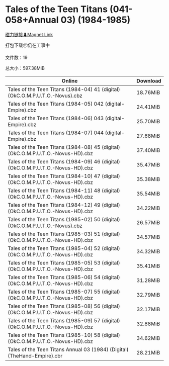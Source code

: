 # Tales of the Teen Titans (041-058+Annual 03) (1984-1985)

[磁力链接⬇Magnet Link](magnet:?xt=urn:btih:a407e9b6622ce398ffddf168dbc5dcf357dd16d4&dn=Tales%20of%20the%20Teen%20Titans%20%28041-058%2BAnnual%2003%29%20%281984-1985%29)

打包下载📦仍在工事中

文件数：19

总大小：597.38MiB

Online | Download
--- | ---
Tales of the Teen Titans (1984-04) 41 (digital) (OkC.O.M.P.U.T.O.-Novus).cbz | 18.76MiB
Tales of the Teen Titans (1984-05) 042 (digital-Empire).cbz | 24.41MiB
Tales of the Teen Titans (1984-06) 043 (digital-Empire).cbz | 25.70MiB
Tales of the Teen Titans (1984-07) 044 (digital-Empire).cbz | 27.68MiB
Tales of the Teen Titans (1984-08) 45 (digital) (OkC.O.M.P.U.T.O.-Novus-HD).cbz | 37.40MiB
Tales of the Teen Titans (1984-09) 46 (digital) (OkC.O.M.P.U.T.O.-Novus-HD).cbz | 35.47MiB
Tales of the Teen Titans (1984-10) 47 (digital) (OkC.O.M.P.U.T.O.-Novus-HD).cbz | 35.38MiB
Tales of the Teen Titans (1984-11) 48 (digital) (OkC.O.M.P.U.T.O.-Novus-HD).cbz | 35.54MiB
Tales of the Teen Titans (1984-12) 49 (digital) (OkC.O.M.P.U.T.O.-Novus-HD).cbz | 34.22MiB
Tales of the Teen Titans (1985-02) 50 (digital) (OkC.O.M.P.U.T.O.-Novus).cbz | 26.57MiB
Tales of the Teen Titans (1985-03) 51 (digital) (OkC.O.M.P.U.T.O.-Novus-HD).cbz | 34.57MiB
Tales of the Teen Titans (1985-04) 52 (digital) (OkC.O.M.P.U.T.O.-Novus-HD).cbz | 34.32MiB
Tales of the Teen Titans (1985-05) 53 (digital) (OkC.O.M.P.U.T.O.-Novus-HD).cbz | 35.41MiB
Tales of the Teen Titans (1985-06) 54 (digital) (OkC.O.M.P.U.T.O.-Novus-HD).cbz | 31.28MiB
Tales of the Teen Titans (1985-07) 55 (digital) (OkC.O.M.P.U.T.O.-Novus-HD).cbz | 32.79MiB
Tales of the Teen Titans (1985-08) 56 (digital) (OkC.O.M.P.U.T.O.-Novus-HD).cbz | 32.17MiB
Tales of the Teen Titans (1985-09) 57 (digital) (OkC.O.M.P.U.T.O.-Novus-HD).cbz | 32.88MiB
Tales of the Teen Titans (1985-10) 58 (digital) (OkC.O.M.P.U.T.O.-Novus-HD).cbz | 34.62MiB
Tales of the Teen Titans Annual 03 (1984) (Digital) (TheHand-Empire).cbr | 28.21MiB
